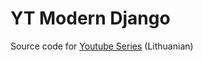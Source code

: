 # YT Modern Django

Source code for [Youtube Series](https://www.youtube.com/watch?v=998PannJtHo&list=PL3aaklOBGuJmxk9mrsbbWd45WYFyOWfLc) (Lithuanian)
